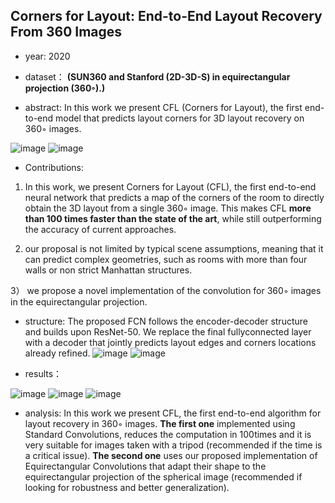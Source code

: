 ## Corners for Layout: End-to-End Layout Recovery From 360 Images

- year: 2020

- dataset：  **(SUN360 and Stanford (2D-3D-S) in equirectangular projection (360◦).)**  

- abstract: In this work we present CFL (Corners for Layout), the first end-to-end model that predicts layout corners for 3D layout recovery on 360◦ images.

![image](https://github.com/VLISLAB/360-DL-Survey/blob/main/Images/CFLabstract.png)
![image](https://github.com/VLISLAB/360-DL-Survey/blob/main/Images/CFLabstract1.png)
- Contributions:
1) In this work, we present Corners for Layout (CFL), the first end-to-end neural network that predicts a map of the corners of the room to directly obtain the 3D layout from a single 360◦ image. This makes CFL **more than 100 times faster than the state of the art**, while still outperforming the accuracy of current approaches.

2) our proposal is not limited by typical scene assumptions, meaning that it can predict complex geometries, such as rooms with more than four walls or non strict Manhattan structures.

3） we propose a novel implementation of the convolution for 360◦ images in the equirectangular projection.

- structure:  The proposed FCN follows the encoder-decoder structure and builds upon ResNet-50. We replace the final fullyconnected layer with a decoder that jointly predicts layout edges and corners locations already refined. 
![image](https://github.com/VLISLAB/360-DL-Survey/blob/main/Images/CFLstructure.png)
![image](https://github.com/VLISLAB/360-DL-Survey/blob/main/Images/CFLstructure1.png)

- results：

![image](https://github.com/VLISLAB/360-DL-Survey/blob/main/Images/CFLresult.png)
![image](https://github.com/VLISLAB/360-DL-Survey/blob/main/Images/CFLresult1.png)
![image](https://github.com/VLISLAB/360-DL-Survey/blob/main/Images/CFLresult2.png)

- analysis: In this work we present CFL, the first end-to-end algorithm for layout recovery in 360◦ images. 
**The first one** implemented using Standard Convolutions, reduces the computation in 100times and it is very suitable for images taken with a tripod (recommended if the time is a critical issue). 
**The second one** uses our proposed implementation of Equirectangular Convolutions that adapt their shape to the equirectangular projection of the spherical image (recommended if looking for robustness and better generalization).


